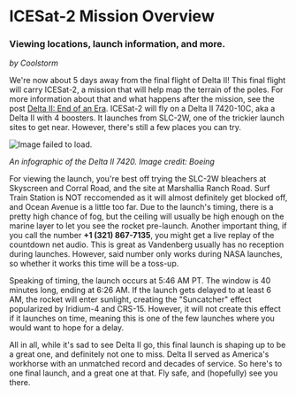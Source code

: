 # ICESat-2 Mission Overview
### Viewing locations, launch information, and more.
*by Coolstorm*

   We're now about 5 days away from the final flight of Delta II! This final flight will carry ICESat-2, a mission that will help map the terrain of the poles. For more information about that and what happens after the mission, see the post [Delta II: End of an Era](http://west.launchrats.com/2018/09/07/Delta-II-End-of-an-Era). ICESat-2 will fly on a Delta II 7420-10C, aka a Delta II with 4 boosters. It launches from SLC-2W, one of the trickier launch sites to get near. However, there's still a few places you can try.
   
   ![Image failed to load.](https://www.nasa.gov/images/content/114814main_middle101delta.jpg "An infographic of the Delta II 7420. Image credit: Boeing")
   
   *An infographic of the Delta II 7420. Image credit: Boeing* 
   
   For viewing the launch, you're best off trying the SLC-2W bleachers at Skyscreen and Corral Road, and the site at Marshallia Ranch Road. Surf Train Station is NOT reccomended as it will almost definitely get blocked off, and Ocean Avenue is a little too far. Due to the launch's timing, there is a pretty high chance of fog, but the ceiling will usually be high enough on the marine layer to let you see the rocket pre-launch. Another important thing, if you call the number **+1 (321) 867-7135**, you might get a live replay of the countdown net audio. This is great as Vandenberg usually has no reception during launches. However, said number only works during NASA launches, so whether it works this time will be a toss-up.
   
   Speaking of timing, the launch occurs at 5:46 AM PT. The window is 40 minutes long, ending at 6:26 AM. If the launch gets delayed to at least 6 AM, the rocket will enter sunlight, creating the "Suncatcher" effect popularized by Iridium-4 and CRS-15. However, it will not create this effect if it launches on time, meaning this is one of the few launches where you would want to hope for a delay. 
   
   All in all, while it's sad to see Delta II go, this final launch is shaping up to be a great one, and definitely not one to miss. Delta II served as America's workhorse with an unmatched record and decades of service. So here's to one final launch, and a great one at that. Fly safe, and (hopefully) see you there.

